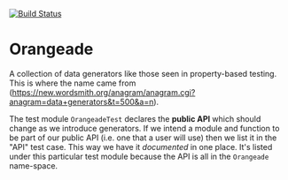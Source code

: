 [![Build Status](https://travis-ci.org/lambdaacademy/2018.03_elixir.svg?branch=master)](https://travis-ci.org/lambdaacademy/2018.03_elixir)

# Orangeade

A collection of data generators like those seen in property-based testing.
This is where the name came from (https://new.wordsmith.org/anagram/anagram.cgi?anagram=data+generators&t=500&a=n).

The test module `OrangeadeTest` declares the **public API** which should change as we introduce generators.
If we intend a module and function to be part of our public API (i.e. one that a user will use) then we list it in the "API" test case.
This way we have it _documented_ in one place.
It's listed under this particular test module because the API is all in the `Orangeade` name-space.
